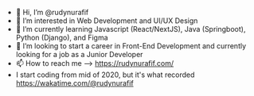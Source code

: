 - 👋 Hi, I’m @rudynurafif
- 👀 I’m interested in Web Development and UI/UX Design
- 🌱 I’m currently learning Javascript (React/NextJS), Java (Springboot), Python (Django), and Figma
- 💞️ I’m looking to start a career in Front-End Development and currently looking for a job as a Junior Developer
- 📫 How to reach me --> https://rudynurafif.com/
- I start coding from mid of 2020, but it's what recorded https://wakatime.com/@rudynurafif
